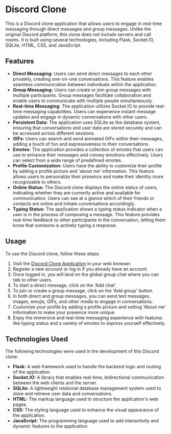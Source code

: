 # Discord Clone

This is a Discord clone application that allows users to engage in real-time messaging through direct messages and group messages. Unlike the original Discord platform, this clone does not include servers and call rooms. It is built using several technologies, including Flask, Socket.IO, SQLite, HTML, CSS, and JavaScript.

## Features

-   **Direct Messaging:** Users can send direct messages to each other privately, creating one-on-one conversations. This feature enables seamless communication between individuals within the application.
-   **Group Messaging:** Users can create or join group messages with multiple participants. Group messages facilitate collaboration and enable users to communicate with multiple people simultaneously.
-   **Real-time Messaging:** The application utilizes Socket.IO to provide real-time messaging capabilities. Users can experience instant message updates and engage in dynamic conversations with other users.
-   **Persistent Data:** The application uses SQLite as the database system, ensuring that conversations and user data are stored securely and can be accessed across different sessions.
-   **GIFs:** Users can search and send animated GIFs within their messages, adding a touch of fun and expressiveness to their conversations.
-   **Emotes:** The application provides a collection of emotes that users can use to enhance their messages and convey emotions effectively. Users can select from a wide range of predefined emotes.
-   **Profile Customization:** Users have the ability to customize their profile by adding a profile picture and 'about me' information. This feature allows users to personalize their presence and make their identity more recognizable to others.
-   **Online Status:** The Discord clone displays the online status of users, indicating whether they are currently active and available for communication. Users can see at a glance which of their friends or contacts are online and initiate conversations accordingly.
-   **Typing Status:** The application shows a typing status indicator when a user is in the process of composing a message. This feature provides real-time feedback to other participants in the conversation, letting them know that someone is actively typing a response.
## Usage

To use the Discord clone, follow these steps:

1.  Visit the [Discord Clone Application](http://13.40.225.87/) in your web browser.
2.  Register a new account or log in if you already have an account.
3.  Once logged in, you will land on the global group chat where you can talk to other users.
4.  To start a direct message, click on the 'Add chat'.
5.  To join or create a group message, click on the 'Add group' button.
6.  In both direct and group messages, you can send text messages, images, emojis, GIFs, and other media to engage in conversations.
7.  Customize your profile by adding a profile picture and setting 'About me' information to make your presence more unique.
8.  Enjoy the immersive and real-time messaging experience with features like typing status and a variety of emotes to express yourself effectively.

## Technologies Used

The following technologies were used in the development of this Discord clone:

-   **Flask:** A web framework used to handle the backend logic and routing of the application.
-   **Socket.IO:** A library that enables real-time, bidirectional communication between the web clients and the server.
-   **SQLite:** A lightweight relational database management system used to store and retrieve user data and conversations.
-   **HTML:** The markup language used to structure the application's web pages.
-   **CSS:** The styling language used to enhance the visual appearance of the application.
-   **JavaScript:** The programming language used to add interactivity and dynamic features to the application.
